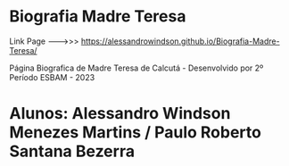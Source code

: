 # Biografia Madre Teresa

Link Page --->>> https://alessandrowindson.github.io/Biografia-Madre-Teresa/

Página Biografica de Madre Teresa de Calcutá - Desenvolvido por 2º Período ESBAM - 2023

# Alunos: Alessandro Windson Menezes Martins / Paulo Roberto Santana Bezerra

